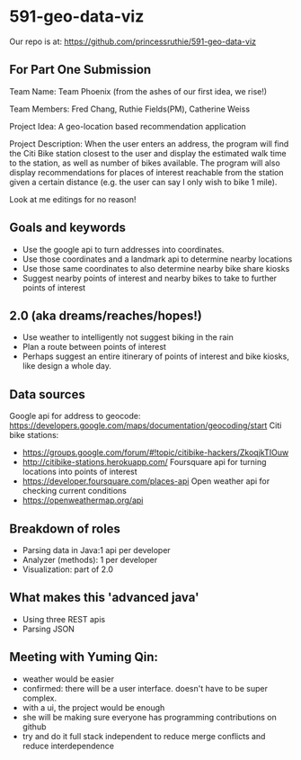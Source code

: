 # 591-geo-data-viz
Our repo is at: https://github.com/princessruthie/591-geo-data-viz

## For Part One Submission
Team Name: Team Phoenix (from the ashes of our first idea, we rise!)

Team Members: Fred Chang, Ruthie Fields(PM), Catherine Weiss

Project Idea: A geo-location based recommendation application

Project Description: When the user enters an address, the program will find the Citi Bike station closest to the user and display the estimated walk time to the station, as well as number of bikes available. The program will also display recommendations for places of interest reachable from the station given a certain distance (e.g. the user can say I only wish to bike 1 mile).

Look at me editings for no reason!

## Goals and keywords
- Use the google api to turn addresses into coordinates.
- Use those coordinates and a landmark api to determine nearby locations
- Use those same coordinates to also determine nearby bike share kiosks
- Suggest nearby points of interest and nearby bikes to take to further points of interest

## 2.0 (aka dreams/reaches/hopes!)
- Use weather to intelligently not suggest biking in the rain
- Plan a route between points of interest
- Perhaps suggest an entire itinerary of points of interest and bike kiosks, like design a whole day.


## Data sources
Google api for address to geocode: 
https://developers.google.com/maps/documentation/geocoding/start
Citi bike stations:	
- https://groups.google.com/forum/#!topic/citibike-hackers/ZkoqjkTIOuw	
- http://citibike-stations.herokuapp.com/
Foursquare api for turning locations into points of interest
- https://developer.foursquare.com/places-api
Open weather api for checking current conditions
- https://openweathermap.org/api

## Breakdown of roles
- Parsing data in Java:1 api per developer
- Analyzer (methods): 1 per developer
- Visualization: part of 2.0

## What makes this 'advanced java'
- Using three REST apis
- Parsing JSON

## Meeting with Yuming Qin:
- weather would be easier
- confirmed: there will be a user interface. doesn't have to be super complex. 
- with a ui, the project would be enough
- she will be making sure everyone has programming contributions on github
- try and do it full stack independent to reduce merge conflicts and reduce interdependence
